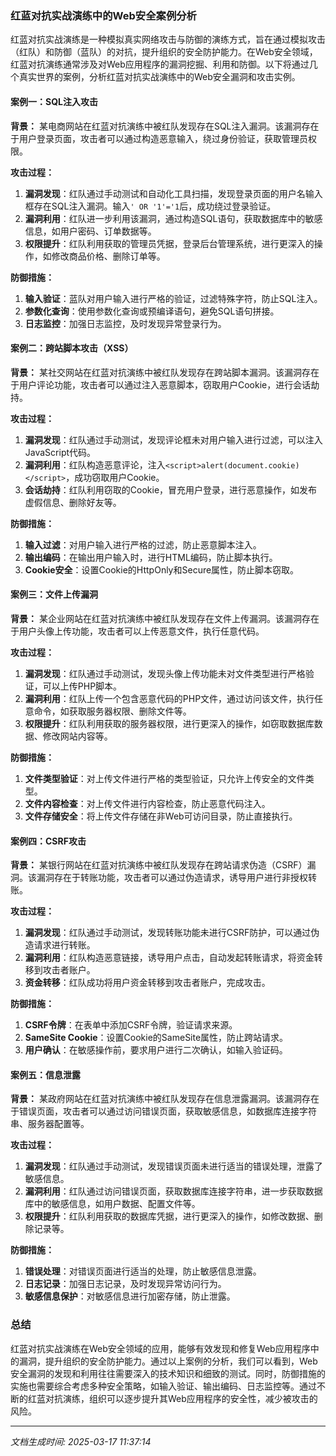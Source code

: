 ### 红蓝对抗实战演练中的Web安全案例分析

红蓝对抗实战演练是一种模拟真实网络攻击与防御的演练方式，旨在通过模拟攻击（红队）和防御（蓝队）的对抗，提升组织的安全防护能力。在Web安全领域，红蓝对抗演练通常涉及对Web应用程序的漏洞挖掘、利用和防御。以下将通过几个真实世界的案例，分析红蓝对抗实战演练中的Web安全漏洞和攻击实例。

#### 案例一：SQL注入攻击

**背景：**
某电商网站在红蓝对抗演练中被红队发现存在SQL注入漏洞。该漏洞存在于用户登录页面，攻击者可以通过构造恶意输入，绕过身份验证，获取管理员权限。

**攻击过程：**
1. **漏洞发现**：红队通过手动测试和自动化工具扫描，发现登录页面的用户名输入框存在SQL注入漏洞。输入`' OR '1'='1`后，成功绕过登录验证。
2. **漏洞利用**：红队进一步利用该漏洞，通过构造SQL语句，获取数据库中的敏感信息，如用户密码、订单数据等。
3. **权限提升**：红队利用获取的管理员凭据，登录后台管理系统，进行更深入的操作，如修改商品价格、删除订单等。

**防御措施：**
1. **输入验证**：蓝队对用户输入进行严格的验证，过滤特殊字符，防止SQL注入。
2. **参数化查询**：使用参数化查询或预编译语句，避免SQL语句拼接。
3. **日志监控**：加强日志监控，及时发现异常登录行为。

#### 案例二：跨站脚本攻击（XSS）

**背景：**
某社交网站在红蓝对抗演练中被红队发现存在跨站脚本漏洞。该漏洞存在于用户评论功能，攻击者可以通过注入恶意脚本，窃取用户Cookie，进行会话劫持。

**攻击过程：**
1. **漏洞发现**：红队通过手动测试，发现评论框未对用户输入进行过滤，可以注入JavaScript代码。
2. **漏洞利用**：红队构造恶意评论，注入`<script>alert(document.cookie)</script>`，成功窃取用户Cookie。
3. **会话劫持**：红队利用窃取的Cookie，冒充用户登录，进行恶意操作，如发布虚假信息、删除好友等。

**防御措施：**
1. **输入过滤**：对用户输入进行严格的过滤，防止恶意脚本注入。
2. **输出编码**：在输出用户输入时，进行HTML编码，防止脚本执行。
3. **Cookie安全**：设置Cookie的HttpOnly和Secure属性，防止脚本窃取。

#### 案例三：文件上传漏洞

**背景：**
某企业网站在红蓝对抗演练中被红队发现存在文件上传漏洞。该漏洞存在于用户头像上传功能，攻击者可以上传恶意文件，执行任意代码。

**攻击过程：**
1. **漏洞发现**：红队通过手动测试，发现头像上传功能未对文件类型进行严格验证，可以上传PHP脚本。
2. **漏洞利用**：红队上传一个包含恶意代码的PHP文件，通过访问该文件，执行任意命令，如获取服务器权限、删除文件等。
3. **权限提升**：红队利用获取的服务器权限，进行更深入的操作，如窃取数据库数据、修改网站内容等。

**防御措施：**
1. **文件类型验证**：对上传文件进行严格的类型验证，只允许上传安全的文件类型。
2. **文件内容检查**：对上传文件进行内容检查，防止恶意代码注入。
3. **文件存储安全**：将上传文件存储在非Web可访问目录，防止直接执行。

#### 案例四：CSRF攻击

**背景：**
某银行网站在红蓝对抗演练中被红队发现存在跨站请求伪造（CSRF）漏洞。该漏洞存在于转账功能，攻击者可以通过伪造请求，诱导用户进行非授权转账。

**攻击过程：**
1. **漏洞发现**：红队通过手动测试，发现转账功能未进行CSRF防护，可以通过伪造请求进行转账。
2. **漏洞利用**：红队构造恶意链接，诱导用户点击，自动发起转账请求，将资金转移到攻击者账户。
3. **资金转移**：红队成功将用户资金转移到攻击者账户，完成攻击。

**防御措施：**
1. **CSRF令牌**：在表单中添加CSRF令牌，验证请求来源。
2. **SameSite Cookie**：设置Cookie的SameSite属性，防止跨站请求。
3. **用户确认**：在敏感操作前，要求用户进行二次确认，如输入验证码。

#### 案例五：信息泄露

**背景：**
某政府网站在红蓝对抗演练中被红队发现存在信息泄露漏洞。该漏洞存在于错误页面，攻击者可以通过访问错误页面，获取敏感信息，如数据库连接字符串、服务器配置等。

**攻击过程：**
1. **漏洞发现**：红队通过手动测试，发现错误页面未进行适当的错误处理，泄露了敏感信息。
2. **漏洞利用**：红队通过访问错误页面，获取数据库连接字符串，进一步获取数据库中的敏感信息，如用户数据、配置文件等。
3. **权限提升**：红队利用获取的数据库凭据，进行更深入的操作，如修改数据、删除记录等。

**防御措施：**
1. **错误处理**：对错误页面进行适当的处理，防止敏感信息泄露。
2. **日志记录**：加强日志记录，及时发现异常访问行为。
3. **敏感信息保护**：对敏感信息进行加密存储，防止泄露。

### 总结

红蓝对抗实战演练在Web安全领域的应用，能够有效发现和修复Web应用程序中的漏洞，提升组织的安全防护能力。通过以上案例的分析，我们可以看到，Web安全漏洞的发现和利用往往需要深入的技术知识和细致的测试。同时，防御措施的实施也需要综合考虑多种安全策略，如输入验证、输出编码、日志监控等。通过不断的红蓝对抗演练，组织可以逐步提升其Web应用程序的安全性，减少被攻击的风险。

---

*文档生成时间: 2025-03-17 11:37:14*

